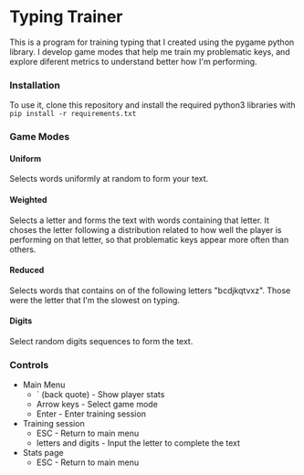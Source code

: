 # Typing Trainer

This is a program for training typing that I created using the pygame python library. I develop game modes that help me train my problematic keys, and explore diferent metrics to understand better how I'm performing.

### Installation
To use it, clone this repository and install the required python3 libraries with
`pip install -r requirements.txt`

### Game Modes

#### Uniform
  Selects words uniformly at random to form your text.
#### Weighted
  Selects a letter and forms the text with words containing that letter. It choses the letter following a distribution related to how well the player is performing on that letter, so that problematic keys appear more often than others.
#### Reduced
  Selects words that contains on of the following letters "bcdjkqtvxz". Those were the letter that I'm the slowest on typing.
#### Digits
  Select random digits sequences to form the text.

### Controls
- Main Menu
  - \` (back quote) - Show player stats
  - Arrow keys - Select game mode
  - Enter - Enter training session
- Training session
  - ESC - Return to main menu
  - letters and digits - Input the letter to complete the text
- Stats page
  - ESC - Return to main menu
  
